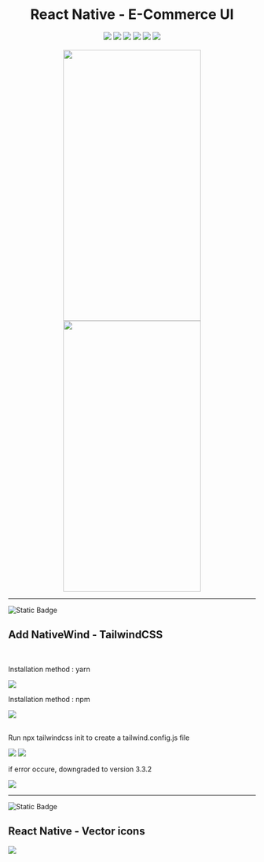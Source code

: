 <div align='center'>
  <h1>React Native - E-Commerce UI</h1>
  <img src='https://img.shields.io/badge/fmfahath-white?logo=github&logoColor=black'/>
   <img src='https://img.shields.io/badge/React_Native-gray?logo=react'/>
   <img src='https://img.shields.io/badge/Tailwind_css-gray?logo=tailwindcss'/>
   <img src='https://img.shields.io/badge/Expo-white?logo=expo&logoColor=black'/>
   <img src='https://img.shields.io/badge/build-pass-green'/>
  <img src='https://img.shields.io/badge/Android-lightgreen?logo=android'/>
  <br><br>

  <div>
    <img src='https://github.com/fmfahath/ecommerce/assets/95971934/da5c1f03-6884-4d40-9cca-3f677a285eae' height='550px' width='280px' />
    <img src='https://github.com/fmfahath/ecommerce/assets/95971934/abddc280-9e7c-43e1-8796-e6f0b736f71f' height='550px' width='280px' />
  </div>  
</div>


<hr>
<img alt="Static Badge" src="https://img.shields.io/badge/npm-dependencies-gray?logo=npm&logoColor=white&labelColor=red" >
<h2>Add NativeWind - TailwindCSS</h2> 

<br>

<p>Installation method : yarn</p>
<img src='https://github.com/fmfahath/ecommerce/assets/95971934/c8cb5c26-131e-4674-9907-ce27f4a83463'>
<br>
<p>Installation method : npm</p>
<img src='https://github.com/fmfahath/ecommerce/assets/95971934/ffa32031-60fc-4d25-a92c-1d72589e1e2b'>
<br><br>
<p>Run npx tailwindcss init to create a tailwind.config.js file </p>
<img src='https://github.com/fmfahath/ecommerce/assets/95971934/08f142fd-6304-4923-8472-681d965bde6b'>
<img src='https://github.com/fmfahath/ecommerce/assets/95971934/8d3dcfa8-07a1-4c03-83fb-91c87367e3d2'>
<br>
<p>if error occure, downgraded to version 3.3.2</p>
<img src='https://github.com/fmfahath/ecommerce/assets/95971934/4734d36b-f0a0-419f-853e-ff7f2f1e3aab'>

<hr>
<img alt="Static Badge" src="https://img.shields.io/badge/npm-dependencies-gray?logo=npm&logoColor=white&labelColor=red" >
<h2>React Native - Vector icons</h2> 
<img src='https://github.com/fmfahath/ecommerce/assets/95971934/d45a7048-b556-429b-8c34-80a02ec5fe4e'>



